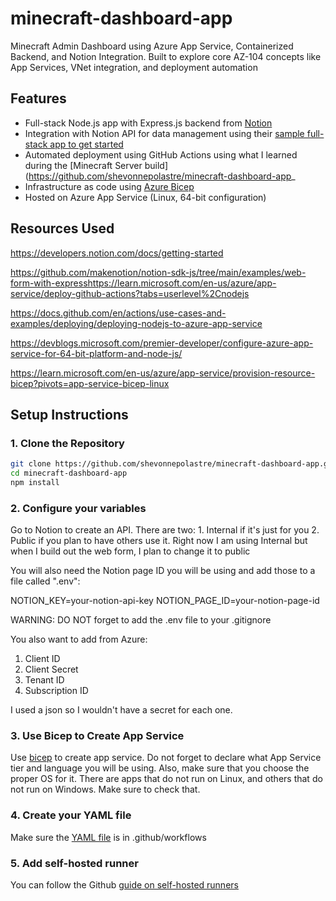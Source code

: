 # minecraft-dashboard-app
Minecraft Admin Dashboard using Azure App Service, Containerized Backend, and Notion Integration. Built to explore core AZ-104 concepts like App Services, VNet integration, and deployment automation

## Features

- Full-stack Node.js app with Express.js backend from [Notion](https://developers.notion.com/docs/getting-started)
- Integration with Notion API for data management using their [sample full-stack app to get started](https://developers.notion.com/docs/getting-started)
- Automated deployment using GitHub Actions using what I learned during the [Minecraft Server build](https://github.com/shevonnepolastre/minecraft-dashboard-app_
- Infrastructure as code using [Azure Bicep](https://learn.microsoft.com/en-us/azure/app-service/provision-resource-bicep?pivots=app-service-bicep-linux)
- Hosted on Azure App Service (Linux, 64-bit configuration)

## Resources Used 

https://developers.notion.com/docs/getting-started

https://github.com/makenotion/notion-sdk-js/tree/main/examples/web-form-with-expresshttps://learn.microsoft.com/en-us/azure/app-service/deploy-github-actions?tabs=userlevel%2Cnodejs

https://docs.github.com/en/actions/use-cases-and-examples/deploying/deploying-nodejs-to-azure-app-service

https://devblogs.microsoft.com/premier-developer/configure-azure-app-service-for-64-bit-platform-and-node-js/

https://learn.microsoft.com/en-us/azure/app-service/provision-resource-bicep?pivots=app-service-bicep-linux


## Setup Instructions

### 1. Clone the Repository

```bash
git clone https://github.com/shevonnepolastre/minecraft-dashboard-app.git
cd minecraft-dashboard-app
npm install
```

### 2. Configure your variables 
Go to Notion to create an API.  There are two: 1. Internal if it's just for you 2. Public if you plan to have others use it.  Right now I am using Internal but when I build out the web form, I plan to change it to public 

You will also need the Notion page ID you will be using and add those to a file called ".env":

NOTION_KEY=your-notion-api-key
NOTION_PAGE_ID=your-notion-page-id

WARNING: DO NOT forget to add the .env file to your .gitignore 

You also want to add from Azure:

1. Client ID
2. Client Secret
3. Tenant ID
4. Subscription ID

I used a json so I wouldn't have a secret for each one.  

### 3. Use Bicep to Create App Service 

Use [bicep](https://github.com/shevonnepolastre/minecraft-dashboard-app/tree/main/infrastructure) to create app service. Do not forget to declare what App Service tier and language you will be using.  Also, make sure that you choose the proper OS for it.  There are apps that do not run on Linux, and others that do not run on Windows.  Make sure to check that.

### 4. Create your YAML file 
Make sure the [YAML file](https://github.com/shevonnepolastre/minecraft-dashboard-app/blob/main/.github/workflows/appservice.yml) is in .github/workflows 

### 5. Add self-hosted runner 
You can follow the Github [guide on self-hosted runners ](****https://docs.github.com/en/actions/hosting-your-own-runners/managing-self-hosted-runners/adding-self-hosted-runners)